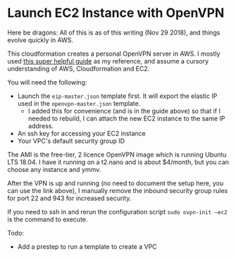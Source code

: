 Launch EC2 Instance with OpenVPN
================================

Here be dragons: All of this is as of this writing (Nov 29 2018), and things evolve quickly in AWS.

This cloudformation creates a personal OpenVPN server in AWS.  I mostly used [this super helpful guide](https://medium.com/@tatianaensslin/how-to-create-a-free-personal-vpn-in-the-cloud-using-ec2-openvpn-626c40e96dab) as my reference, and assume a cursory understanding of AWS, Cloudformation and EC2.

You will need the following:

* Launch the `eip-master.json` template first. It will export the elastic IP used in the `openvpn-master.json` template.
    - I added this for convenience (and is in the guide above) so that if I needed to rebuild, I can attach the new EC2 instance to the same IP address.
* An ssh key for accessing your EC2 instance
* Your VPC's default security group ID

The AMI is the free-tier, 2 licence OpenVPN image which is running Ubuntu LTS 18.04.  I have it running on a t2.nano and is about $4/month, but you can choose any instance and ymmv.

After the VPN is up and running (no need to document the setup here, you can use the link above), I manually remove the inbound security group rules for port 22 and 943 for increased security.

If you need to ssh in and rerun the configuration script ```sudo ovpn-init –ec2``` is the command to execute.

Todo:
* Add a prestep to run a template to create a VPC